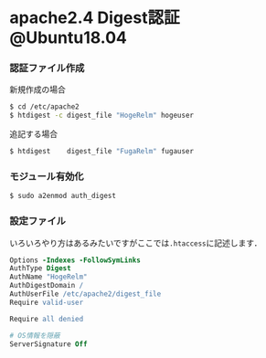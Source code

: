 # apache2.4 Digest認証 @Ubuntu18.04


### 認証ファイル作成

新規作成の場合

```bash
$ cd /etc/apache2
$ htdigest -c digest_file "HogeRelm" hogeuser
```

追記する場合

```bash
$ htdigest    digest_file "FugaRelm" fugauser
``` 

### モジュール有効化

```bash
$ sudo a2enmod auth_digest
```

### 設定ファイル

いろいろやり方はあるみたいですがここでは```.htaccess```に記述します．

```apache
Options -Indexes -FollowSymLinks
AuthType Digest
AuthName "HogeRelm"
AuthDigestDomain /
AuthUserFile /etc/apache2/digest_file
Require valid-user

Require all denied

# OS情報を隠蔽
ServerSignature Off
```



